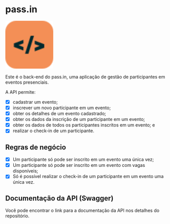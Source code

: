 # pass.in

<img src="./assets/logo.svg" height="150" alt="Logo da aplicação" />

Este é o back-end do pass.in, uma aplicação de gestão de participantes em eventos presenciais.

A API permite:
- [x] cadastrar um evento;
- [x] inscrever um novo participante em um evento;
- [x] obter os detalhes de um evento cadastrado;
- [x] obter os dados da inscrição de um participante em um evento;
- [x] obter os dados de todos os participantes inscritos em um evento; e
- [x] realizar o check-in de um participante.

## Regras de negócio

- [x] Um participante só pode ser inscrito em um evento uma única vez;
- [x] Um participante só pode ser inscrito em um evento com vagas disponíveis;
- [x] Só é possível realizar o check-in de um participante em um evento uma única vez.

## Documentação da API (Swagger)

Você pode encontrar o link para a documentação da API nos detalhes do repositório.
